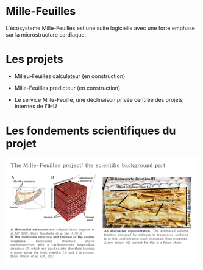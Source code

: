 # Mille-Feuilles

L'écosysteme Mille-Feuilles est une suite logicielle avec une forte emphase sur la microstructure cardiaque.

# Les projets

- Milleu-Feuilles calculateur (en construction)

- Mille-Feuilles predicteur (en construction)

- Le service Mille-Feuille, une déclinaison privée centrée des projets internes de l'IHU

# Les fondements scientifiques du projet

![](Figures/Diapositive2.PNG)





